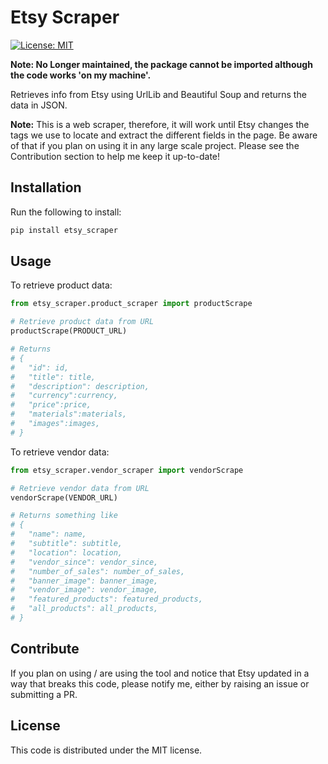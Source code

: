 # Etsy Scraper

[![License: MIT](https://img.shields.io/badge/License-MIT-yellow.svg)](https://opensource.org/licenses/MIT)

**Note: No Longer maintained, the package cannot be imported although the code works 'on my machine'.**

Retrieves info from Etsy using UrlLib and Beautiful Soup and returns the data in JSON.

**Note:** This is a web scraper, therefore, it will work until Etsy changes the tags we use to locate and
extract the different fields in the page. Be aware of that if you plan on using it in any large scale project.
Please see the Contribution section to help me keep it up-to-date!

## Installation

Run the following to install:

```python
pip install etsy_scraper
```

## Usage

To retrieve product data:

```python
from etsy_scraper.product_scraper import productScrape

# Retrieve product data from URL
productScrape(PRODUCT_URL)

# Returns
# {
#   "id": id,
#   "title": title,
#   "description": description,
#   "currency":currency,
#   "price":price,
#   "materials":materials,
#   "images":images,
# }
```

To retrieve vendor data:
```python
from etsy_scraper.vendor_scraper import vendorScrape

# Retrieve vendor data from URL
vendorScrape(VENDOR_URL)

# Returns something like
# {
#   "name": name,
#   "subtitle": subtitle,
#   "location": location,
#   "vendor_since": vendor_since,
#   "number_of_sales": number_of_sales,
#   "banner_image": banner_image,
#   "vendor_image": vendor_image,
#   "featured_products": featured_products,
#   "all_products": all_products,
# }
```

## Contribute

If you plan on using / are using the tool and notice that Etsy updated in a way that breaks this code, please
notify me, either by raising an issue or submitting a PR.

## License

This code is distributed under the MIT license.

